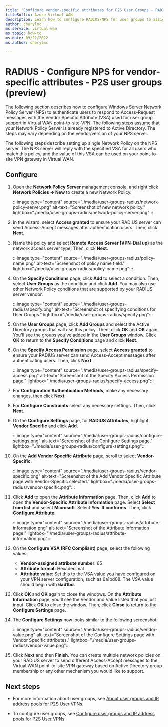 ```yaml
---
title: 'Configure vender-specific attributes for P2S User Groups - RADIUS'
titleSuffix: Azure Virtual WAN
description: Learn how to configure RADIUS/NPS for user groups to assign IP addresses from specific address pools based on identity or authentication credentials.
author: cherylmc
ms.service: virtual-wan
ms.topic: how-to
ms.date: 09/22/2022
ms.author: cherylmc

---
```

# RADIUS - Configure NPS for vendor-specific attributes - P2S user groups (preview)

The following section describes how to configure Windows Server Network Policy Server (NPS) to authenticate users to respond to Access-Request messages with the Vendor Specific Attribute (VSA) used for user group support in Virtual WAN point-to-site-VPN. The following steps assume that your Network Policy Server is already registered to Active Directory. The steps may vary depending on the vendor/version of your NPS server.

The following steps describe setting up single Network Policy on the NPS server. The NPS server will reply with the specified VSA for all users who match this policy, and the value of this VSA can be used on your point-to-site VPN gateway in Virtual WAN.

## Configure

1. Open the **Network Policy Server** management console, and right click **Network Policies -> New** to create a new Network Policy.

   :::image type="content" source="./media/user-groups-radius/network-policy-server.png" alt-text="Screenshot of new network policy." lightbox="./media/user-groups-radius/network-policy-server.png":::

1. In the wizard, select **Access granted** to ensure your RADIUS server can send Access-Accept messages after authentication users. Then, click **Next**.

1. Name the policy and select **Remote Access Server (VPN-Dial up)** as the network access server type. Then, click **Next**.

   :::image type="content" source="./media/user-groups-radius/policy-name.png" alt-text="Screenshot of policy name field." lightbox="./media/user-groups-radius/policy-name.png":::

1. On the **Specify Conditions** page, click **Add** to select a condition. Then, select **User Groups** as the condition and click **Add**. You may also use other Network Policy conditions that are supported by your RADIUS server vendor.

   :::image type="content" source="./media/user-groups-radius/specify.png" alt-text="Screenshot of specifying conditions for User Groups." lightbox="./media/user-groups-radius/specify.png":::

1. On the **User Groups** page, click **Add Groups** and select the Active Directory groups that will use this policy. Then, click **OK** and **OK** again. You'll see the groups you've added in the **User Groups** window. Click **OK** to return to the **Specify Conditions** page and click **Next**.

1. On the **Specify Access Permission** page, select **Access granted** to ensure your RADIUS server can send Access-Accept messages after authenticating users. Then, click **Next**.

   :::image type="content" source="./media/user-groups-radius/specify-access.png" alt-text="Screenshot of the Specify Access Permission page." lightbox="./media/user-groups-radius/specify-access.png":::

1. For **Configuration Authentication Methods**, make any necessary changes, then click **Next**.
1. For **Configure Constraints** select any necessary settings. Then, click **Next**.
1. On the **Configure Settings** page, for **RADIUS Attributes**, highlight **Vendor Specific** and click **Add**.

   :::image type="content" source="./media/user-groups-radius/configure-settings.png" alt-text="Screenshot of the Configure Settings page." lightbox="./media/user-groups-radius/configure-settings.png":::

 1. On the **Add Vendor Specific Attribute** page, scroll to select **Vendor-Specific**.

    :::image type="content" source="./media/user-groups-radius/vendor-specific.png" alt-text="Screenshot of the Add Vendor Specific Attribute page with Vendor-Specific selected." lightbox="./media/user-groups-radius/vendor-specific.png":::

1. Click **Add** to open the **Attribute Information** page. Then, click **Add** to open the **Vendor-Specific Attribute Information** page. Select **Select from list** and select **Microsoft**. Select **Yes. It conforms**. Then, click **Configure Attribute**.

   :::image type="content" source="./media/user-groups-radius/attribute-information.png" alt-text="Screenshot of the Attribute Information page." lightbox="./media/user-groups-radius/attribute-information.png":::

1. On the **Configure VSA (RFC Compliant)** page, select the following values:

   * **Vendor-assigned attribute number**: 65
   * **Attribute format**: Hexadecimal
   * **Attribute value**: Set this to the VSA value you have configured on your VPN server configuration, such as 6a1bd08. The VSA value should begin with **6ad1bd**.

1. Click **OK** and **OK** again to close the windows. On the **Attribute Information** page, you'll see the Vendor and Value listed that you just input. Click **OK** to close the window. Then, click **Close** to return to the **Configure Settings** page.

1. The **Configure Settings** now looks similar to the following screenshot:

   :::image type="content" source="./media/user-groups-radius/vendor-value.png" alt-text="Screenshot of the Configure Settings page with Vendor Specific attributes." lightbox="./media/user-groups-radius/vendor-value.png":::

1. Click **Next** and then **Finish**. You can create multiple network policies on your RADIUS server to send different Access-Accept messages to the Virtual WAN point-to-site VPN gateway based on Active Directory group membership or any other mechanism you would like to support.

## Next steps

* For more information about user groups, see [About user groups and IP address pools for P2S User VPNs](user-groups-about.md).

* To configure user groups, see [Configure user groups and IP address pools for P2S User VPNs](user-groups-create.md).